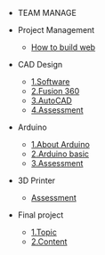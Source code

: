 <!-- 侧边栏 docs/_sidebar.md -->


- TEAM MANAGE

 + Project Management
      
      - [How to build web](class/1pm/1pm-web.md)
      
 + CAD Design
      - [1.Software](https://www.nexmaker.com/doc/2cad/cad.html)
      - [2.Fusion 360](https://www.nexmaker.com/doc/2cad/Fusion360prepare.html)
      - [3.AutoCAD](class/2cad/cad.md)
      - [4.Assessment](class/2cad/3d.md)
     
+ Arduino
  - [1.About Arduino](https://www.arduino.cc/)
  - [2.Arduino basic](https://www.nexmaker.com/doc/5arduino/arduino_basic.html)
  - [3.Assessment](https://www.nexmaker.com/doc/5arduino/assessment.html) 
  
+ 3D Printer 
   - [Assessment](class/2cad/cadass.md) 
+ Final project
   - [1.Topic](project/assessment.md)
   - [2.Content](project/intro.md)

